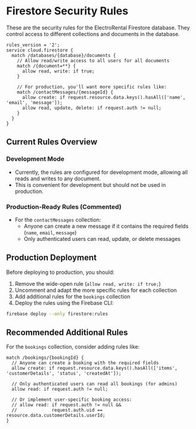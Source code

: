 # Firestore Security Rules

These are the security rules for the ElectroRental Firestore database. They control access to different collections and documents in the database.

```
rules_version = '2';
service cloud.firestore {
  match /databases/{database}/documents {
    // Allow read/write access to all users for all documents
    match /{document=**} {
      allow read, write: if true;
    }
    
    // For production, you'll want more specific rules like:
    match /contactMessages/{messageId} {
      allow create: if request.resource.data.keys().hasAll(['name', 'email', 'message']);
      allow read, update, delete: if request.auth != null;
    }
  }
}
```

## Current Rules Overview

### Development Mode
- Currently, the rules are configured for development mode, allowing all reads and writes to any document.
- This is convenient for development but should not be used in production.

### Production-Ready Rules (Commented)
- For the `contactMessages` collection:
  - Anyone can create a new message if it contains the required fields (`name`, `email`, `message`)
  - Only authenticated users can read, update, or delete messages

## Production Deployment

Before deploying to production, you should:

1. Remove the wide-open rule (`allow read, write: if true;`)
2. Uncomment and adapt the more specific rules for each collection
3. Add additional rules for the `bookings` collection
4. Deploy the rules using the Firebase CLI:

```bash
firebase deploy --only firestore:rules
```

## Recommended Additional Rules

For the `bookings` collection, consider adding rules like:

```
match /bookings/{bookingId} {
  // Anyone can create a booking with the required fields
  allow create: if request.resource.data.keys().hasAll(['items', 'customerDetails', 'status', 'createdAt']);
  
  // Only authenticated users can read all bookings (for admins)
  allow read: if request.auth != null;
  
  // Or implement user-specific booking access:
  // allow read: if request.auth != null && 
  //             request.auth.uid == resource.data.customerDetails.userId;
}
```
